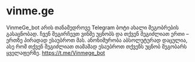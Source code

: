 # vinme.ge
VinmeGe_bot არის თანამედროვე Telegram ბოტი ახალი მეგობრების გასაცნობად. ჩვენ შეგირჩევთ ვინმე უცნობს და თქვენ შეგიძლიათ ერთი – ერთზე პირადად ესაუბროთ მას. ანონიმურობა აბსოლუტურად დაცულია, ასე რომ თქვენ შეგიძლიათ თამამად ესაუბროთ თქვენს უცნობ მეგობარს ყველაფერზე. https://t.me/Vinmege_bot
